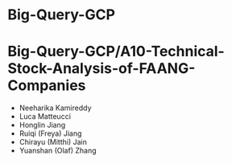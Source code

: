 # Big-Query-GCP
# Big-Query-GCP/A10-Technical-Stock-Analysis-of-FAANG-Companies
* Neeharika Kamireddy
* Luca Matteucci
* Honglin Jiang
* Ruiqi (Freya) Jiang
* Chirayu (Mitthi) Jain
* Yuanshan (Olaf) Zhang
